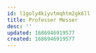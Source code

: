```yaml
---
id: l1goly4kiyvtmqhtm2gk6ll
title: Professer Messer
desc: ''
updated: 1686946919577
created: 1686946919577
---
```

